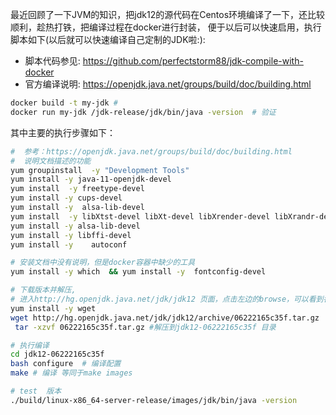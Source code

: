 最近回顾了一下JVM的知识，把jdk12的源代码在Centos环境编译了一下，还比较顺利，趁热打铁，把编译过程在docker进行封装，
便于以后可以快速启用，执行脚本如下(以后就可以快速编译自己定制的JDK啦:):

- 脚本代码参见: https://github.com/perfectstorm88/jdk-compile-with-docker
- 官方编译说明: https://openjdk.java.net/groups/build/doc/building.html
  
```bash
docker build -t my-jdk # 
docker run my-jdk /jdk-release/jdk/bin/java -version  # 验证
```

其中主要的执行步骤如下：
```bash
#  参考：https://openjdk.java.net/groups/build/doc/building.html
#  说明文档描述的功能
yum groupinstall  -y "Development Tools"
yum install -y java-11-openjdk-devel
yum install  -y freetype-devel
yum install -y cups-devel
yum install -y  alsa-lib-devel
yum install  -y libXtst-devel libXt-devel libXrender-devel libXrandr-devel libXi-devel
yum install -y alsa-lib-devel
yum install -y libffi-devel
yum install -y    autoconf

# 安装文档中没有说明，但是docker容器中缺少的工具
yum install -y which  && yum install -y  fontconfig-devel

# 下载版本并解压, 
# 进入http://hg.openjdk.java.net/jdk/jdk12 页面，点击左边的browse，可以看到各种源文件，再点击右边的gz，可以下载
yum install -y wget
wget http://hg.openjdk.java.net/jdk/jdk12/archive/06222165c35f.tar.gz
 tar -xzvf 06222165c35f.tar.gz #解压到jdk12-06222165c35f 目录

# 执行编译
cd jdk12-06222165c35f 
bash configure  # 编译配置
make # 编译 等同于make images

# test  版本
./build/linux-x86_64-server-release/images/jdk/bin/java -version
```